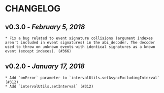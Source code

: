 # CHANGELOG

## v0.3.0 - _February 5, 2018_

    * Fix a bug related to event signature collisions (argument indexes aren't included in event signatures) in the abi_decoder. The decoder used to throw on unknown events with identical signatures as a known event (except indexes). (#366)

## v0.2.0 - _January 17, 2018_

    * Add `onError` parameter to `intervalUtils.setAsyncExcludingInterval` (#312)
    * Add `intervalUtils.setInterval` (#312)
